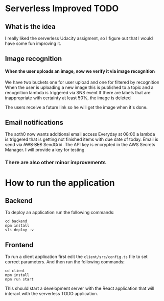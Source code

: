 # Serverless Improved TODO

## What is the idea
I really liked the serverless Udacity assigment, so I figure out that I would have some fun improving it.

## Image recognition
#### When the user uploads an image, now we verify it via image recognition
We have two buckets one for user upload and one for filtered by recognition
When the user is uploading a new image this is published to a topic and a recognition lambda is triggered via SNS event
If there are labels that are inappropriate with certainty at least 50%, the image is deleted

The users receive a future link so he will get the image when it's done.

## Email notifications
The aoth0 now wants additional email access
Everyday at 08:00 a lambda is triggered that is getting not finished items with due date of today.
Email is send via ~~AWS SES~~ SendGrid. The API key is encrypted in the AWS Secrets Manager. I will provide a key for testing.

### There are also other minor improvements

# How to run the application

## Backend

To deploy an application run the following commands:

```
cd backend
npm install
sls deploy -v
```

## Frontend

To run a client application first edit the `client/src/config.ts` file to set correct parameters. And then run the following commands:

```
cd client
npm install
npm run start
```

This should start a development server with the React application that will interact with the serverless TODO application.
